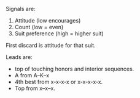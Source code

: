 Signals are:
   1. Attitude (low encourages)
   1. Count (low = even)
   1. Suit preference (high = higher suit)

First discard is attitude for that suit.

Leads are: 
   * top of touching honors and interior sequences.
   * A from A–K–x
   * 4th best from x-x-x-x or x-x-x-x-x. 
   * Top from x–x–x.
